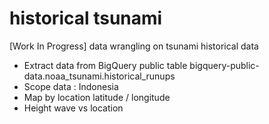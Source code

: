 # historical tsunami

[Work In Progress]
data wrangling on tsunami historical data

- Extract data from BigQuery public table bigquery-public-data.noaa_tsunami.historical_runups
- Scope data : Indonesia
- Map by location latitude / longitude
- Height wave vs location 
